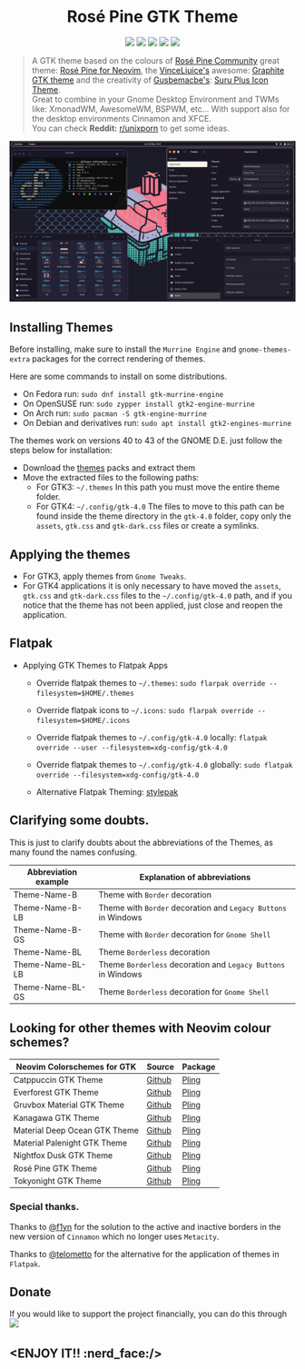 <h1 align="center">Rosé Pine GTK Theme</h1>
<p align="center">
  <img = src="https://img.shields.io/badge/OS-Linux-FCC624?style=for-the-badge&logo=linux&logoColor=yelow"/>
	<img src="https://img.shields.io/badge/Style-CSS-blue?style=for-the-badge&logo=css3&logoColor=blue"/>
  <img src="https://img.shields.io/github/stars/Fausto-Korpsvart/Tokyo-Night-GTK-Theme?&style=for-the-badge&logoColor=red" />
  <img src="https://img.shields.io/github/forks/Fausto-Korpsvart/Tokyo-Night-GTK-Theme?style=for-the-badge" />
  <img src="https://img.shields.io/github/issues/Fausto-Korpsvart/Tokyo-Night-GTK-Theme?style=for-the-badge" />
</p>

> A GTK theme based on the colours of [Rosé Pine Community](https://github.com/rose-pine) great theme: [Rosé Pine for Neovim](https://github.com/rose-pine/neovim), the [VinceLiuice's](https://github.com/vinceliuice) awesome: [Graphite GTK theme](https://github.com/vinceliuice/Graphite-gtk-theme) and the creativity of [Gusbemacbe's](https://github.com/gusbemacbe): [Suru Plus Icon Theme](https://github.com/gusbemacbe/suru-plus).<br />
> Great to combine in your Gnome Desktop Environment and TWMs like: XmonadWM, AwesomeWM, BSPWM, etc...
> With support also for the desktop environments Cinnamon and XFCE.<br />
> You can check **Reddit:** [r/unixporn](https://www.reddit.com/r/unixporn/) to get some ideas.

![Rosé Pine Main](https://raw.githubusercontent.com/Fausto-Korpsvart/Rose-Pine-GTK-Theme/main/screenshots/01-Rose-Pine.png)

## Installing Themes

Before installing, make sure to install the `Murrine Engine` and `gnome-themes-extra` packages for the correct rendering of themes.

Here are some commands to install on some distributions.

*   On Fedora run: `sudo dnf install gtk-murrine-engine`
*   On OpenSUSE run: `sudo zypper install gtk2-engine-murrine`
*   On Arch run: `sudo pacman -S gtk-engine-murrine`
*   On Debian and derivatives run: `sudo apt install gtk2-engines-murrine`

The themes work on versions 40 to 43 of the GNOME D.E. just follow the steps below for installation:

*   Download the [themes](https://www.pling.com/u/fkorpsvart) packs and extract them
*   Move the extracted files to the following paths:
    *   For GTK3: `~/.themes` In this path you must move the entire theme folder.
    *   For GTK4: `~/.config/gtk-4.0` The files to move to this path can be found inside the theme directory in the `gtk-4.0` folder, copy only the `assets`, `gtk.css` and `gtk-dark.css` files or create a symlinks.

## Applying the themes

* For GTK3, apply themes from `Gnome Tweaks`.
* For GTK4 applications it is only necessary to have moved the `assets`, `gtk.css` and `gtk-dark.css` files to the `~/.config/gtk-4.0` path, and if you notice that the theme has not been applied, just close and reopen the application.

## Flatpak

*   Applying GTK Themes to Flatpak Apps
    *   Override flatpak themes to `~/.themes`: `sudo flarpak override --filesystem=$HOME/.themes`

    *   Override flatpak icons to `~/.icons`: `sudo flarpak override --filesystem=$HOME/.icons`

    *   Override flatpak themes to `~/.config/gtk-4.0` locally: `flatpak override --user --filesystem=xdg-config/gtk-4.0`

    *   Override flatpak themes to `~/.config/gtk-4.0` globally: `sudo flatpak override --filesystem=xdg-config/gtk-4.0`

    *   Alternative Flatpak Theming: [stylepak](https://github.com/refi64/stylepak)

## Clarifying some doubts.

This is just to clarify doubts about the abbreviations of the Themes, as many found the names confusing.

| Abbreviation example | Explanation of abbreviations                                 |
| -------------------- | ------------------------------------------------------------ |
| Theme-Name-B         | Theme with `Border` decoration                               |
| Theme-Name-B-LB      | Theme with `Border` decoration and `Legacy Buttons` in Windows |
| Theme-Name-B-GS      | Theme with `Border` decoration for `Gnome Shell`             |
| Theme-Name-BL        | Theme `Borderless` decoration                                |
| Theme-Name-BL-LB     | Theme `Borderless` decoration and `Legacy Buttons` in Windows |
| Theme-Name-BL-GS     | Theme `Borderless` decoration for `Gnome Shell`              |

## Looking for other themes with Neovim colour schemes?

| Neovim Colorschemes for GTK   | Source                                                       | Package                                   |
| ----------------------------- | ------------------------------------------------------------ | ----------------------------------------- |
| Catppuccin GTK Theme          | [Github](https://github.com/Fausto-Korpsvart/Catppuccin-GTK-Theme) | [Pling](https://www.pling.com/p/1715554/) |
| Everforest GTK Theme          | [Github](https://github.com/Fausto-Korpsvart/Everforest-GTK-Theme) | [Pling](https://www.pling.com/p/1695467/) |
| Gruvbox Material GTK Theme    | [Github](https://github.com/Fausto-Korpsvart/Gruvbox-GTK-Theme) | [Pling](https://www.pling.com/p/1681313/) |
| Kanagawa GTK Theme            | [Github](https://github.com/Fausto-Korpsvart/Kanagawa-GKT-Theme) | [Pling](https://www.pling.com/p/1810560/) |
| Material Deep Ocean GTK Theme | [Github](https://github.com/Fausto-Korpsvart/Material-GTK-Themes) | [Pling](https://www.pling.com/p/1706139/) |
| Material Palenight GTK Theme  | [Github](https://github.com/Fausto-Korpsvart/Material-GTK-Themes) | [Pling](https://www.pling.com/p/1706139/) |
| Nightfox Dusk GTK Theme       | [Github](https://github.com/Fausto-Korpsvart/Nightfox-GTK-Theme) | [Pling](https://www.pling.com/p/1929101/) |
| Rosé Pine GTK Theme           | [Github](https://github.com/Fausto-Korpsvart/Rose-Pine-GTK-Theme) | [Pling](https://www.pling.com/p/1810530/) |
| Tokyonight GTK Theme          | [Github](https://github.com/Fausto-Korpsvart/Tokyo-Night-GTK-Theme) | [Pling](https://www.pling.com/p/1681315/) |

### Special thanks.

Thanks to [@f1yn](https://github.com/f1yn) for the solution to the active and inactive borders in the new version of `Cinnamon` which no longer uses `Metacity`.

Thanks to [@telometto](https://github.com/telometto) for the alternative for the application of themes in `Flatpak`.

## Donate

If you would like to support the project financially, you can do this through
[![](https://img.shields.io/badge/PayPal-00457C?style=for-the-badge\&logo=paypal\&logoColor=white)](https://paypal.me/korpsvart) 

## **\<ENJOY IT!! :nerd\_face:/>**
